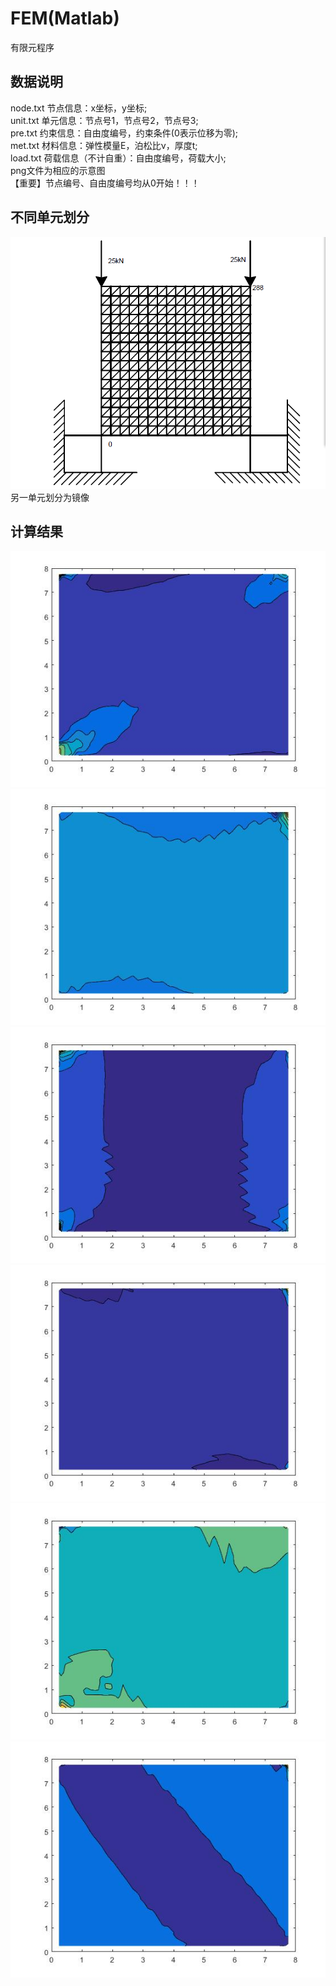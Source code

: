 # FEM(Matlab) </br>
有限元程序 </br>
## 数据说明 </br>
node.txt  节点信息：x坐标，y坐标;</br>
unit.txt  单元信息：节点号1，节点号2，节点号3;</br>
pre.txt  约束信息：自由度编号，约束条件(0表示位移为零);</br>
met.txt  材料信息：弹性模量E，泊松比ν，厚度t;</br>
load.txt  荷载信息（不计自重）：自由度编号，荷载大小;</br>
png文件为相应的示意图</br>
【重要】节点编号、自由度编号均从0开始！！！</br>
## 不同单元划分 </br>
![image](https://github.com/Ron-Wang/FEM-Matlab/blob/master/FEM/2-5/2-5.png)</br>
另一单元划分为镜像</br>
## 计算结果 </br>
![image](https://github.com/Ron-Wang/FEM-Matlab/blob/master/FEM/data/2-5x.jpg)</br>
![image](https://github.com/Ron-Wang/FEM-Matlab/blob/master/FEM/data/2-5x1.jpg)</br>
![image](https://github.com/Ron-Wang/FEM-Matlab/blob/master/FEM/data/2-5y.jpg)</br>
![image](https://github.com/Ron-Wang/FEM-Matlab/blob/master/FEM/data/2-5y1.jpg)</br>
![image](https://github.com/Ron-Wang/FEM-Matlab/blob/master/FEM/data/2-5xy.jpg)</br>
![image](https://github.com/Ron-Wang/FEM-Matlab/blob/master/FEM/data/2-5xy1.jpg)</br>
